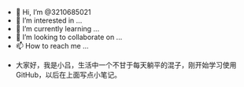 - 👋 Hi, I’m @3210685021
- 👀 I’m interested in ...
- 🌱 I’m currently learning ...
- 💞️ I’m looking to collaborate on ...
- 📫 How to reach me ...

<!---
3210685021/3210685021 is a ✨ special ✨ repository because its `README.md` (this file) appears on your GitHub profile.
You can click the Preview link to take a look at your changes.
--->
- 大家好，我是小吕，生活中一个不甘于每天躺平的混子，刚开始学习使用GitHub，以后在上面写点小笔记。
